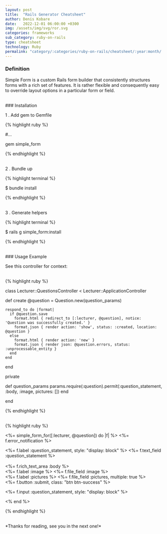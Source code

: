 ```yaml
---
layout: post
title:  "Rails Generator Cheatsheet"
author: Denis Kobare
date:   2022-12-01 06:00:00 +0300
img: /assets/img/svg/ror.svg
categories: frameworks
sub_category: ruby-on-rails
type: cheatsheet
technology: Ruby
permalink: "category/:categories/ruby-on-rails/cheatsheet/:year:month/:title"
---
```


<link rel="stylesheet" href="/assets/css/table.css">

### Definition
Simple Form is a custom Rails form builder that consistently structures forms 
with a rich set of features. It is rather flexible and consequently easy to 
override layout options in a particular form or field.


<br>
### Installation

1 . Add gem to Gemfile

{% highlight ruby %}

#...

  gem simple_form

{% endhighlight  %}


<br>
2 . Bundle up

{% highlight terminal %}

$ bundle install

{% endhighlight  %}


<br>
3 . Generate helpers

{% highlight terminal %}

$ rails g simple_form:install

{% endhighlight  %}


<br>
### Usage Example

See this controller for context:

<br>
{% highlight ruby %}

class Lecturer::QuestionsController < Lecturer::ApplicationController
  
  
  def create
    @question = Question.new(question_params)

    respond_to do |format|
      if @question.save
        format.html { redirect_to [:lecturer, @question], notice: 'Question was successfully created.' }
        format.json { render action: 'show', status: :created, location: @question }
      else
        format.html { render action: 'new' }
        format.json { render json: @question.errors, status: :unprocessable_entity }
      end
    end
  end
  
  
  private
     
   def question_params
     params.require(:question).permit(:question_statement, :body, :image, pictures: [])
   end
  
end

{% endhighlight  %}


<br> 
{% highlight ruby %}

<%= simple_form_for([:lecturer, @question]) do |f| %>
 <%= f.error_notification %>
 
  <div>
   <%= f.label :question_statement, style: "display: block" %>
   <%= f.text_field :question_statement %>
  </div>
  
  <br>
  <div>
   <%= f.rich_text_area :body %>
  </div>

  <div>
   <%= f.label :image %>
   <%= f.file_field :image %>
  </div>

  <div>
   <%= f.label :pictures %>
   <%= f.file_field :pictures, multiple: true %>
  </div>

  <div class="form-actions">
    <%= f.button :submit, class: "btn btn-success" %>
  </div>


<!-- Note that a single line of code can define all of the form input field and its label. e.g: -->

   <%= f.input :question_statement, style: "display: block" %>

<% end %>

{% endhighlight %}
 

<br>
*Thanks for reading, see you in the next one!*
